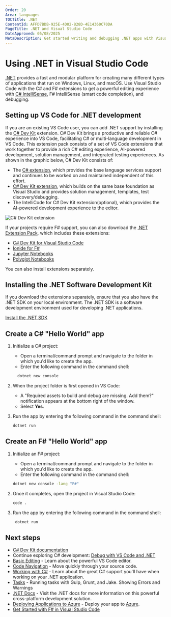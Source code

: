 ```yaml
---
Order: 20
Area: languages
TOCTitle: .NET
ContentId: AFFD7BDB-925E-4D02-828D-4E14360C70DA
PageTitle: .NET and Visual Studio Code
DateApproved: 05/08/2025
MetaDescription: Get started writing and debugging .NET apps with Visual Studio Code.
---
```

# Using .NET in Visual Studio Code

[.NET](https://dotnet.microsoft.com) provides a fast and modular platform for creating many different types of applications that run on Windows, Linux, and macOS. Use Visual Studio Code with the C# and F# extensions to get a powerful editing experience with [C# IntelliSense](https://learn.microsoft.com/visualstudio/ide/visual-csharp-intellisense), F# IntelliSense (smart code completion), and debugging.

## Setting up VS Code for .NET development

If you are an existing VS Code user, you can add .NET support by installing the [C# Dev Kit](https://marketplace.visualstudio.com/items?itemName=ms-dotnettools.csdevkit) extension. C# Dev Kit brings a productive and reliable C# experience into VS Code, facilitating C# or multi-language development in VS Code. This extension pack consists of a set of VS Code extensions that work together to provide a rich C# editing experience, AI-powered development, solution management, and integrated testing experiences. As shown in the graphic below, C# Dev Kit consists of:

* The [C# extension](https://marketplace.visualstudio.com/items?itemName=ms-dotnettools.csharp), which provides the base language services support and continues to be worked on and maintained independent of this effort.
* [C# Dev Kit extension](https://marketplace.visualstudio.com/items?itemName=ms-dotnettools.csdevkit), which builds on the same base foundation as Visual Studio and provides solution management, templates, test discovery/debugging.
* The IntelliCode for C# Dev Kit extension(optional), which provides the AI-powered development experience to the editor.

![C# Dev Kit extension](images/csharp/csharp-devkit.png)

If your projects require F# support, you can also download the [.NET Extension Pack](https://marketplace.visualstudio.com/items?itemName=ms-dotnettools.vscode-dotnet-pack), which includes these extensions:

* [C# Dev Kit for Visual Studio Code](https://marketplace.visualstudio.com/items?itemName=ms-dotnettools.csdevkit)
* [Ionide for F#](https://marketplace.visualstudio.com/items?itemName=Ionide.Ionide-fsharp)
* [Jupyter Notebooks](https://marketplace.visualstudio.com/items?itemName=ms-toolsai.jupyter)
* [Polyglot Notebooks](https://marketplace.visualstudio.com/items?itemName=ms-dotnettools.dotnet-interactive-vscode)

You can also install extensions separately.

## Installing the .NET Software Development Kit

If you download the extensions separately, ensure that you also have the .NET SDK on your local environment. The .NET SDK is a software development environment used for developing .NET applications.

<a class="install-extension-btn" href="https://aka.ms/vscDocs/dotnet/download">Install the .NET SDK</a>

## Create a C# "Hello World" app

1. Initialize a C# project:

   * Open a terminal/command prompt and navigate to the folder in which you'd like to create the app.
   * Enter the following command in the command shell:

   ```bat
     dotnet new console
   ```

2. When the project folder is first opened in VS Code:

   * A "Required assets to build and debug are missing. Add them?" notification appears at the bottom right of the window.
   * Select **Yes**.

3. Run the app by entering the following command in the command shell:

   ```bat
   dotnet run
   ```

## Create an F# "Hello World" app

1. Initialize an F# project:

   * Open a terminal/command prompt and navigate to the folder in which you'd like to create the app.
   * Enter the following command in the command shell:

   ```bat
   dotnet new console -lang "F#"
   ```

2. Once it completes, open the project in Visual Studio Code:

   ```bat
   code .
   ```

3. Run the app by entering the following command in the command shell:

   ```bat
    dotnet run
   ```

## Next steps

* [C# Dev Kit documentation](/docs/csharp/get-started.md)
* Continue exploring C# development: [Debug with VS Code and .NET](https://learn.microsoft.com/dotnet/core/tutorials/debugging-with-visual-studio-code)
* [Basic Editing](/docs/editing/codebasics.md) - Learn about the powerful VS Code editor.
* [Code Navigation](/docs/editing/editingevolved.md) - Move quickly through your source code.
* [Working with C#](/docs/languages/csharp.md) - Learn about the great C# support you'll have when working on your .NET application.
* [Tasks](/docs/debugtest/tasks.md) - Running tasks with Gulp, Grunt, and Jake.  Showing Errors and Warnings
* [.NET Docs](https://learn.microsoft.com/dotnet) - Visit the .NET docs for more information on this powerful cross-platform development solution.
* [Deploying Applications to Azure](/docs/azure/deployment.md) - Deploy your app to [Azure](https://azure.microsoft.com).
* [Get Started with F# in Visual Studio Code](https://learn.microsoft.com/dotnet/fsharp/get-started/get-started-vscode)
